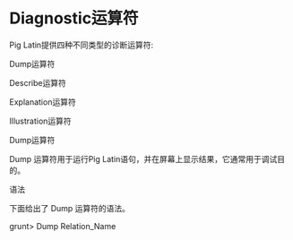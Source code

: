 # Diagnostic运算符

Pig Latin提供四种不同类型的诊断运算符:

Dump运算符

Describe运算符

Explanation运算符

Illustration运算符

Dump运算符



Dump 运算符用于运行Pig Latin语句，并在屏幕上显示结果，它通常用于调试目的。

语法



下面给出了 Dump 运算符的语法。

grunt&gt; Dump Relation\_Name





